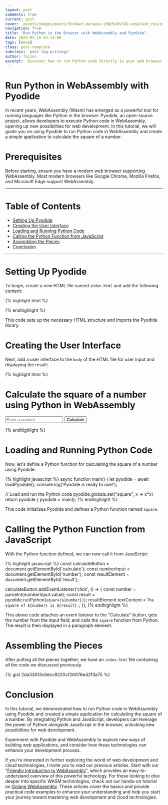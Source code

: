 ```yaml
---
layout: post
comments: true
current: post
cover:  assets/images/posts/thibaut-marquis-LMqHSv8v5IU-unsplash_resized.webp
navigation: True
title: "Run Python in the Browser with WebAssembly and Pyodide"
date: 2023-03-16 03:13:00
tags: [Wasm]
class: post-template
subclass: 'post tag-writings'
author: faizan
excerpt:  Discover how to run Python code directly in your web browser using WebAssembly and the Pyodide library. In this tutorial, you'll learn how to calculate the square of a number using Python and display the result in the browser.
---
```


# Run Python in WebAssembly with Pyodide
In recent years, WebAssembly (Wasm) has emerged as a powerful tool for running languages like Python in the browser. Pyodide, an open-source project, allows developers to execute Python code in WebAssembly, opening up new possibilities for web development. In this tutorial, we will guide you on using Pyodide to run Python code in WebAssembly and create a simple application to calculate the square of a number.

# Prerequisites
Before starting, ensure you have a modern web browser supporting WebAssembly. Most modern browsers like Google Chrome, Mozilla Firefox, and Microsoft Edge support WebAssembly.

***
# Table of Contents

* [Setting Up Pyodide](#setting-up-pyodide)
* [Creating the User Interface](#creating-the-user-interface)
* [Loading and Running Python Code](#loading-and-running-python-code)
* [Calling the Python Function from JavaScript](#calling-the-python-function-from-javascript)
* [Assembling the Pieces](#assembling-the-pieces)
* [Conclusion](#conclusion)

***

# Setting Up Pyodide
To begin, create a new HTML file named `index.html` and add the following content:

{% highlight html %}
<!DOCTYPE html>
<html>
<head>
  <meta charset="utf-8">
  <title>Run Python in WebAssembly with Pyodide</title>
  <script type="text/javascript" src="https://cdn.jsdelivr.net/pyodide/v0.23.0/full/pyodide.js"></script>
</head>
<body>
  <!-- Rest of the code goes here -->
</body>
</html>
{% endhighlight %}

This code sets up the necessary HTML structure and imports the Pyodide library.

# Creating the User Interface

Next, add a user interface to the `body` of the HTML file for user input and displaying the result:

{% highlight html %}
  <h1>Calculate the square of a number using Python in WebAssembly</h1>
  <input type="number" id="number" placeholder="Enter a number">
  <button id="calculate">Calculate</button>
  <p id="result"></p>
{% endhighlight %}

# Loading and Running Python Code
Now, let's define a Python function for calculating the square of a number using Pyodide:

{% highlight javascript %}
async function main() {
  let pyodide = await loadPyodide();
  console.log('Pyodide is ready to use!');

  // Load and run the Python code
  pyodide.globals.set("square", x => x*x)
  return pyodide
}
pyodide = main();
{% endhighlight %}

This code initializes Pyodide and defines a Python function named `square`.

# Calling the Python Function from JavaScript
With the Python function defined, we can now call it from JavaScript:

{% highlight javascript %}
const calculateButton = document.getElementById('calculate');
const numberInput = document.getElementById('number');
const resultElement = document.getElementById('result');

calculateButton.addEventListener('click', () => {
  const number = parseInt(numberInput.value);
  const result = pyodide.runPython(`square(${number})`);
  resultElement.textContent = `The square of ${number} is ${result}.`;
});
{% endhighlight %}

This above code attaches an event listener to the "Calculate" button, gets the number from the input field, and calls the `square` function from Python. The result is then displayed in a paragraph element.

# Assembling the Pieces

After putting all the pieces together, we have an `index.html` file containing all the code we discussed previously.

{% gist 2da33013c6ecc9220cf26076e42f3a75 %}

# Conclusion
In this tutorial, we demonstrated how to run Python code in WebAssembly using Pyodide and created a simple application for calculating the square of a number. By integrating Python and JavaScript, developers can leverage the power of Python alongside JavaScript in the browser, unlocking new possibilities for web development.

Experiment with Pyodide and WebAssembly to explore new ways of building web applications, and consider how these technologies can enhance your development process.

If you're interested in further exploring the world of web development and cloud technologies, I invite you to read our previous articles. Start with our "[Friendly Introduction to WebAssembly](/webassembly-a-friendly-introduction)", which provides an easy-to-understand overview of this powerful technology. For those looking to dive deeper into specific WASM technologies, check out our hands-on tutorial on [Golang WebAssembly](/running-golang-webassembly-in-the-browser-a-step-by-step-guide). These articles cover the basics and provide practical code examples to enhance your understanding and help you start your journey toward mastering web development and cloud technologies.